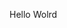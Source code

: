 Hello Wolrd






















































































































































































































































































































































































































































































































































































































































































































































































































































































































































































































































































































































































































































































































































































































































































































































































































































































































































































































































































































































































































































































































































































































































































